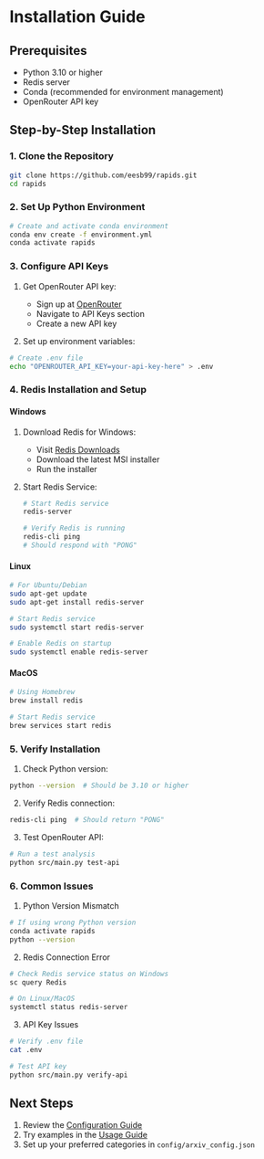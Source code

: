 # Installation Guide

## Prerequisites
- Python 3.10 or higher
- Redis server
- Conda (recommended for environment management)
- OpenRouter API key

## Step-by-Step Installation

### 1. Clone the Repository
```bash
git clone https://github.com/eesb99/rapids.git
cd rapids
```

### 2. Set Up Python Environment
```bash
# Create and activate conda environment
conda env create -f environment.yml
conda activate rapids
```

### 3. Configure API Keys
1. Get OpenRouter API key:
   - Sign up at [OpenRouter](https://openrouter.ai/)
   - Navigate to API Keys section
   - Create a new API key

2. Set up environment variables:
```bash
# Create .env file
echo "OPENROUTER_API_KEY=your-api-key-here" > .env
```

### 4. Redis Installation and Setup

#### Windows
1. Download Redis for Windows:
   - Visit [Redis Downloads](https://github.com/microsoftarchive/redis/releases)
   - Download the latest MSI installer
   - Run the installer

2. Start Redis Service:
   ```bash
   # Start Redis service
   redis-server

   # Verify Redis is running
   redis-cli ping
   # Should respond with "PONG"
   ```

#### Linux
```bash
# For Ubuntu/Debian
sudo apt-get update
sudo apt-get install redis-server

# Start Redis service
sudo systemctl start redis-server

# Enable Redis on startup
sudo systemctl enable redis-server
```

#### MacOS
```bash
# Using Homebrew
brew install redis

# Start Redis service
brew services start redis
```

### 5. Verify Installation

1. Check Python version:
```bash
python --version  # Should be 3.10 or higher
```

2. Verify Redis connection:
```bash
redis-cli ping  # Should return "PONG"
```

3. Test OpenRouter API:
```bash
# Run a test analysis
python src/main.py test-api
```

### 6. Common Issues

1. Python Version Mismatch
```bash
# If using wrong Python version
conda activate rapids
python --version
```

2. Redis Connection Error
```bash
# Check Redis service status on Windows
sc query Redis

# On Linux/MacOS
systemctl status redis-server
```

3. API Key Issues
```bash
# Verify .env file
cat .env

# Test API key
python src/main.py verify-api
```

## Next Steps

1. Review the [Configuration Guide](configuration.md)
2. Try examples in the [Usage Guide](usage.md)
3. Set up your preferred categories in `config/arxiv_config.json`
